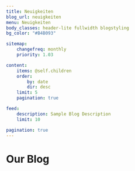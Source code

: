 ```yaml
---
title: Neuigkeiten
blog_url: neuigkeiten
menu: Neuigkeiten
body_classes: header-lite fullwidth blogstyling
bg_color: "#B4B093"

sitemap:
    changefreq: monthly
    priority: 1.03

content:
    items: @self.children
    order:
        by: date
        dir: desc
    limit: 5
    pagination: true

feed:
    description: Sample Blog Description
    limit: 10

pagination: true
---
```


# Our Blog
